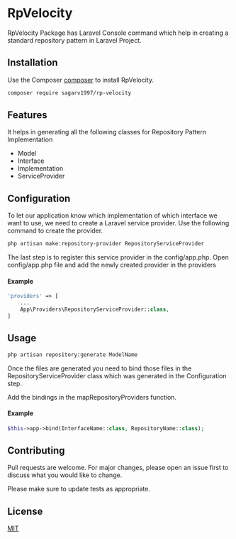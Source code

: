 # RpVelocity

RpVelocity Package has Laravel Console command which help in creating a standard repository pattern in Laravel Project.

## Installation

Use the Composer [composer](https://packagist.org/packages/sagarv1997/rp-velocity) to install RpVelocity.

```bash
composer require sagarv1997/rp-velocity
```

## Features

It helps in generating all the following classes for Repository Pattern Implementation

- Model
- Interface
- Implementation
- ServiceProvider

## Configuration

To let our application know which implementation of which interface we want to use, we need to create a Laravel service provider. Use the following command to create the provider.

```bash
php artisan make:repository-provider RepositoryServiceProvider
```

The last step is to register this service provider in the config/app.php. Open config/app.php file and add the newly created provider in the providers

#### Example

```php
'providers' => [
    ...
    App\Providers\RepositoryServiceProvider::class,
]
```

## Usage

```bash
php artisan repository:generate ModelName
```

Once the files are generated you need to bind those files in the RepositoryServiceProvider class which was generated in the Configuration step.

Add the bindings in the mapRepositoryProviders function.

#### Example

```php
$this->app->bind(InterfaceName::class, RepositoryName::class);
```

## Contributing

Pull requests are welcome. For major changes, please open an issue first to discuss what you would like to change.

Please make sure to update tests as appropriate.

## License

[MIT](https://choosealicense.com/licenses/mit/)

